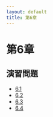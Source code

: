 ```yaml
---
layout: default
title: 第6章
---
```


# 第6章

## 演習問題

- [6.1](6_1.md)
- [6.2](6_2.md)
- [6.3](6_3.md)
- [6.4](6_4.md)